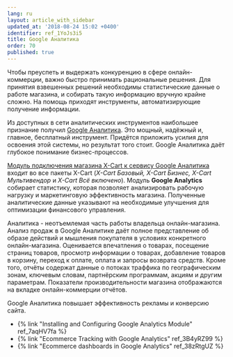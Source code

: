 ```yaml
---
lang: ru
layout: article_with_sidebar
updated_at: '2018-08-24 15:02 +0400'
identifier: ref_1YoJs3i5
title: Google Аналитика
order: 70
published: true
---
```

Чтобы преуспеть и выдержать конкуренцию в сфере онлайн-коммерции, важно быстро принимать рациональные решения. Для принятия взвешенных решений необходимы статистические данные о работе магазина, и собирать такую информацию вручную крайне сложно. На помощь приходят инструменты, автоматизирующие получение информации.

Из доступных в сети аналитических инструментов наибольшее признание получил [Google Аналитика](https://analytics.google.com "Google Аналитика"). Это мощный, надёжный и, главное, бесплатный инструмент. Придётся приложить усилия для освоения этой системы, но результат того стоит. Google Аналитика даёт глубокое понимание бизнес-процессов.

[Модуль подключения магазина X-Cart к сервису Google Аналитика](https://market.x-cart.com/addons/google-analytics.html "Google Аналитика") входит во все пакеты X-Cart (_X-Cart Базовый, X-Cart Бизнес, X-Cart Мультивендор_ и _X-Cart Всё включено_). Модуль **Google Analytics** собирает статистику, которая позволяет анализировать рабочую нагрузку и маркетинговую эффективность магазина. Полученные аналитические данные указывают на необходимые улучшения для  оптимизации финансового управления.

Аналитика - неотъемлемая часть работы владельца онлайн-магазина. Анализ продаж в Google Аналитике даёт полное представление об образе действий и мышления покупателя в условиях конкретного онлайн-магазина. Оценивается впечатления о товарах, посещение страниц товаров, просмотр информации о товарах, добавление товаров в корзину, переход к оплате, оплата и запросы возврата средств. Кроме того, отчёты содержат данные о потоках траффика по географическим зонам, ключевым словам, партнёрским программам, акциям и другим параметрам. Показатели производительности магазина отображаются на вкладке онлайн-коммерции отчётов. 

Google Аналитика повышает эффективность рекламы и конверсию сайта.

*   {% link "Installing and Configuring  Google Analytics Module" ref_7aqHV7fa %}
*   {% link "Ecommerce Tracking with Google Analytics" ref_3B4yRZ99 %}
*   {% link "Ecommerce dashboards in Google Analytics" ref_38zRtgUZ %}
